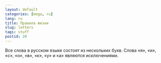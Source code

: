 ```yaml
---
layout: default
categories: [mega, ru]
lang: ru
title: Правила жизни
slug: letters
tags: stuff 
postid: 20
---
```

Все слова в русском языке состоят из нескольких букв. Слова «я», «и», «с», «о», «в», «к», «у» и «а» являются исключениями.